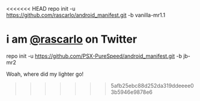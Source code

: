 <<<<<<< HEAD
repo init -u https://github.com/rascarlo/android_manifest.git -b vanilla-mr1.1

i am [@rascarlo](https://twitter.com/rascarlo) on Twitter
=======
repo init -u https://github.com/PSX-PureSpeed/android_manifest.git -b jb-mr2



Woah, where did my lighter go!
>>>>>>> 5afb25ebc88d252da319ddeeee03b5946e9878e6
